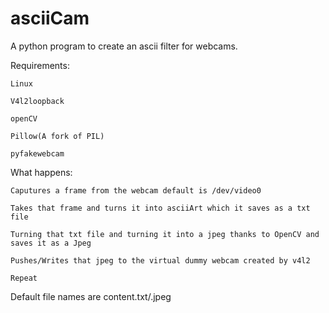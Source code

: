 # asciiCam
A python program to create an ascii filter for webcams.

Requirements:
  
    Linux
  
    V4l2loopback
  
    openCV
  
    Pillow(A fork of PIL)
  
    pyfakewebcam
  
 What happens:
  
    Caputures a frame from the webcam default is /dev/video0
  
    Takes that frame and turns it into asciiArt which it saves as a txt file
  
    Turning that txt file and turning it into a jpeg thanks to OpenCV and saves it as a Jpeg
  
    Pushes/Writes that jpeg to the virtual dummy webcam created by v4l2
  
    Repeat

Default file names are content.txt/.jpeg
